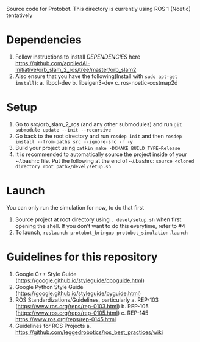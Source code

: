 Source code for Protobot. This directory is currently using ROS 1 (Noetic) tentatively

# Dependencies
1. Follow instructions to install _DEPENDENCIES_ here https://github.com/appliedAI-Initiative/orb_slam_2_ros/tree/master/orb_slam2
2. Also ensure that you have the following(Install with ```sudo apt-get install```): 
       a. libpcl-dev
       b. libeigen3-dev
       c. ros-noetic-costmap2d

# Setup
1. Go to src/orb_slam_2_ros (and any other submodules) and run ```git submodule update --init --recursive```
2. Go back to the root directory and run ```rosdep init``` and then ```rosdep install --from-paths src --ignore-src -r -y```
3. Build your project using ```catkin_make -DCMAKE_BUILD_TYPE=Release```
4. It is recommended to automatically source the project inside of your ~/.bashrc file. Put the following at the end of ~/.bashrc: ```source <cloned directory root path>/devel/setup.sh ```

# Launch 
You can only run the simulation for now, to do that first
1. Source project at root directory using ```. devel/setup.sh``` when first opening the shell. If you don't want to do this everytime, refer to #4
2. To launch, ```roslaunch protobot_bringup protobot_simulation.launch```

# Guidelines for this repository
1. Google C++ Style Guide (https://google.github.io/styleguide/cppguide.html)
2. Google Python Style Guide (https://google.github.io/styleguide/pyguide.html)
3. ROS Standardizations/Guidelines, particularly
    a. REP-103 (https://www.ros.org/reps/rep-0103.html)
    b. REP-105 (https://www.ros.org/reps/rep-0105.html)
    c. REP-145 https://www.ros.org/reps/rep-0145.html
4. Guidelines for ROS Projects
    a. https://github.com/leggedrobotics/ros_best_practices/wiki
